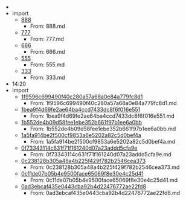 - 
- Import
    - [888](888.md)
        - From: 888.md
    - [777](777.md)
        - From: 777.md
    - [666](666.md)
        - From: 666.md
    - [555](555.md)
        - From: 555.md
    - [333](333.md)
        - From: 333.md
- 14:20
- Import
    - [1f9596c699490f40c280a57a68a0e84a779fc8d1](1f9596c699490f40c280a57a68a0e84a779fc8d1.md)
        - From: 1f9596c699490f40c280a57a68a0e84a779fc8d1.md
    - [1bea9f4d69fe2ae64ba4ccd7433dc8f6f016e551](1bea9f4d69fe2ae64ba4ccd7433dc8f6f016e551.md)
        - From: 1bea9f4d69fe2ae64ba4ccd7433dc8f6f016e551.md
    - [1b552de4b09d58fee1ebe352b661f97b1ee6a0bb](1b552de4b09d58fee1ebe352b661f97b1ee6a0bb.md)
        - From: 1b552de4b09d58fee1ebe352b661f97b1ee6a0bb.md
    - [1a5fa914be2f500cf9853a6e5202a82c5d0bef4a](1a5fa914be2f500cf9853a6e5202a82c5d0bef4a.md)
        - From: 1a5fa914be2f500cf9853a6e5202a82c5d0bef4a.md
    - [0f73343114c631f71f161240d07a23addd5cfa9e](0f73343114c631f71f161240d07a23addd5cfa9e.md)
        - From: 0f73343114c631f71f161240d07a23addd5cfa9e.md
    - [0c238128b305a48a4b225f429f782b2546cea373](0c238128b305a48a4b225f429f782b2546cea373.md)
        - From: 0c238128b305a48a4b225f429f782b2546cea373.md
    - [0c11de07b05b4e9500face65069f8e30e4c25d41](0c11de07b05b4e9500face65069f8e30e4c25d41.md)
        - From: 0c11de07b05b4e9500face65069f8e30e4c25d41.md
    - [0ad3ebcaf435e0443cba92b4d22476772ae22fd8](0ad3ebcaf435e0443cba92b4d22476772ae22fd8.md)
        - From: 0ad3ebcaf435e0443cba92b4d22476772ae22fd8.md
